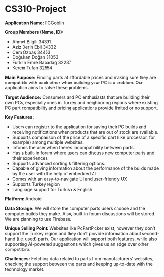 # CS310-Project

**Application Name:** PCGoblin  

**Group Members (Name, ID):**  
  * Ahmet Bilgili 34391  
  * Aziz Derin Ebil 34332  
  * Cem Özbaş 34453  
  * Doğukan Doğan 31053  
  * Furkan Emre Babadağ 32237  
  * Kerem Tufan 32554  

**Main Purpose:**  Finding parts at affordable prices and making sure they are compatible with each other when building your PC is a problem. Our application aims to solve these problems.  

**Target Audience:**  Consumers and PC enthusiasts that are building their own PCs, especially ones in Turkey and neighboring regions where existing PC part compatibility and pricing applications provide limited or no support.  

**Key Features:**  
  - Users can register to the application for saving their PC builds and receiving notifications when products that are out of stock are available.  
  - Supports comparison of the price of a specific part (like processor, for example) among multiple websites.  
  - Informs the user when there’s incompatibility between parts.  
  - Has a built-in forum where users can discuss new computer parts and their experiences.  
  - Supports advanced sorting & filtering options.  
  - Capable of giving information about the performance of the builds made by the user with the help of embedded AI  
  - Comes with an easy-to-navigate UI and user-friendly UX  
  - Supports Turkey region  
  - Language support for Turkish & English

**Platform:** Android  

**Data Storage:** We will store the computer parts users choose and the computer builds they make. Also, built-in forum discussions will be stored. We are planning to use Firebase.  

**Unique Selling Point:** Websites like PcPartPicker exist, however they don’t support the Turkey region and they don’t provide information about second-hand (i.e. used) parts. Our application will support both features, while also supporting AI-powered suggestions which gives us an edge over other competitors.  

**Challenges:** Fetching data related to parts from manufacturers’ websites, checking the support between the parts and keeping up-to-date with the technology market.  

